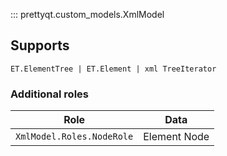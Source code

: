 ::: prettyqt.custom_models.XmlModel

## Supports

`ET.ElementTree | ET.Element | xml TreeIterator`

### Additional roles

| Role                      | Data            |
| --------------------------|-----------------|
| `XmlModel.Roles.NodeRole` | Element Node    |
